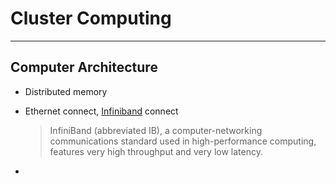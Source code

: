 # Cluster Computing

---

## Computer Architecture

- Distributed memory
- Ethernet connect, [Infiniband](https://en.wikipedia.org/wiki/InfiniBand) connect 

  > InfiniBand (abbreviated IB), a computer-networking communications standard used in high-performance computing, features very high throughput and very low latency.

-  
